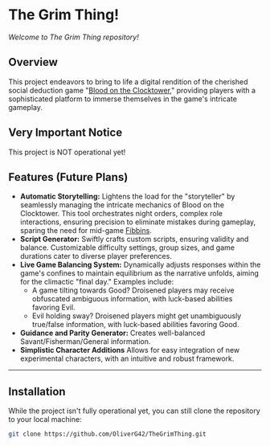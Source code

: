 # The Grim Thing!

*Welcome to The Grim Thing repository!*

## Overview

This project endeavors to bring to life a digital rendition of the cherished social deduction game "[Blood on the Clocktower](https://wiki.bloodontheclocktower.com/Main_Page)," providing players with a sophisticated platform to immerse themselves in the game's intricate gameplay.

## Very Important Notice

This project is NOT operational yet!

## Features (Future Plans)

- **Automatic Storytelling:** Lightens the load for the "storyteller" by seamlessly managing the intricate mechanics of Blood on the Clocktower. This tool orchestrates night orders, complex role interactions, ensuring precision to eliminate mistakes during gameplay, sparing the need for mid-game [Fibbins](https://wiki.bloodontheclocktower.com/Fibbin).
- **Script Generator:** Swiftly crafts custom scripts, ensuring validity and balance. Customizable difficulty settings, group sizes, and game durations cater to diverse player preferences.
- **Live Game Balancing System:** Dynamically adjusts responses within the game's confines to maintain equilibrium as the narrative unfolds, aiming for the climactic "final day." Examples include:
  - A game tilting towards Good? Droisened players may receive obfuscated ambiguous information, with luck-based abilities favoring Evil.
  - Evil holding sway? Droisened players might get unambiguously true/false information, with luck-based abilities favoring Good.
- **Guidance and Parity Generator:** Creates well-balanced Savant/Fisherman/General information.
- **Simplistic Character Additions** Allows for easy integration of new experimental characters, with an intuitive and robust framework.
---

## Installation

While the project isn't fully operational yet, you can still clone the repository to your local machine:

```bash
git clone https://github.com/OliverG42/TheGrimThing.git
